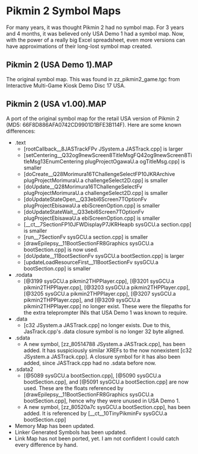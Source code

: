 # Pikmin 2 Symbol Maps
For many years, it was thought Pikmin 2 had no symbol map.  For 3 years and 4 months, it was believed only USA Demo 1 had a symbol map.  Now, with the power of a really big Excel spreadsheet, even more versions can have approximations of their long-lost symbol map created.

## Pikmin 2 (USA Demo 1).MAP
The original symbol map.  This was found in zz_pikmin2_game.tgc from Interactive Multi-Game Kiosk Demo Disc 17 USA.

## Pikmin 2 (USA v1.00).MAP
A port of the original symbol map for the retail USA version of Pikmin 2 (MD5: 66F8D886AFA0742CD9901D1BFE3B114F).  Here are some known differences:
* .text
	* [rootCallback__8JASTrackFPv 	JSystem.a JASTrack.cpp] is larger
	* [setCentering__Q32og9newScreen8TitleMsgFQ42og9newScreen8TitleMsg13EnumCentering 	plugProjectOgawaU.a ogTitleMsg.cpp] is smaller
	* [doCreate__Q28Morimura16TChallengeSelectFP10JKRArchive 	plugProjectMorimuraU.a challengeSelect2D.cpp] is smaller
	* [doUpdate__Q28Morimura16TChallengeSelectFv 	plugProjectMorimuraU.a challengeSelect2D.cpp] is smaller
	* [doUpdateStateOpen__Q33ebi6Screen7TOptionFv 	plugProjectEbisawaU.a ebiScreenOption.cpp] is smaller
	* [doUpdateStateWait__Q33ebi6Screen7TOptionFv 	plugProjectEbisawaU.a ebiScreenOption.cpp] is smaller
	* [__ct__7SectionFP10JFWDisplayP7JKRHeapb 	sysGCU.a section.cpp] is smaller
	* [run__7SectionFv 	sysGCU.a section.cpp] is smaller
	* [drawEpilepsy__11BootSectionFR8Graphics 	sysGCU.a bootSection.cpp] is now used.
	* [doUpdate__11BootSectionFv 	sysGCU.a bootSection.cpp] is larger
	* [updateLoadResourceFirst__11BootSectionFv 	sysGCU.a bootSection.cpp] is smaller
* .rodata
	* [@3199 	sysGCU.a pikmin2THPPlayer.cpp], [@3201 	sysGCU.a pikmin2THPPlayer.cpp], [@3203 	sysGCU.a pikmin2THPPlayer.cpp], [@3205 	sysGCU.a pikmin2THPPlayer.cpp], [@3207 	sysGCU.a pikmin2THPPlayer.cpp], and [@3209 	sysGCU.a pikmin2THPPlayer.cpp] no longer exist.  These were the filepaths for the extra teleprompter INIs that USA Demo 1 was known to require.
* .data
	* [c32    JSystem.a JASTrack.cpp] no longer exists.  Due to this, JasTrack.cpp's .data closure symbol is no longer 32 byte aligned.
* .sdata
	* A new symbol, [zz_80514788 	JSystem.a JASTrack.cpp], has been added.  It has suspiciously similar XREFs to the now nonexistent [c32    JSystem.a JASTrack.cpp].  A closure symbol for it has also been added, since JASTrack.cpp had no .sdata before now.
* .sdata2
	* [@5089 	sysGCU.a bootSection.cpp], [@5090 	sysGCU.a bootSection.cpp], and [@5091 	sysGCU.a bootSection.cpp] are now used.  These are the floats referenced by [drawEpilepsy__11BootSectionFR8Graphics 	sysGCU.a bootSection.cpp], hence why they were unused in USA Demo 1.
	* A new symbol, [zz_80520a7c 	sysGCU.a bootSection.cpp], has been added.  It is referenced by [__ct__10TinyPikminFv 	sysGCU.a bootSection.cpp]
* Memory Map has been updated.
* Linker Generated Symbols has been updated.
* Link Map has not been ported, yet.  I am not confident I could catch every difference by hand.
